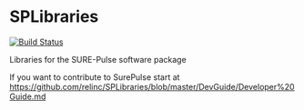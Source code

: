# SPLibraries
[![Build Status](https://travis-ci.org/relinc/SPLibraries.svg?branch=master)](https://travis-ci.org/relinc/SPLibraries)

Libraries for the SURE-Pulse software package

If you want to contribute to SurePulse start at
https://github.com/relinc/SPLibraries/blob/master/DevGuide/Developer%20Guide.md
